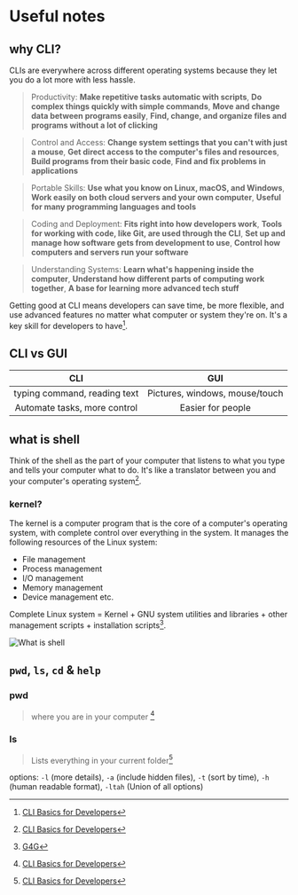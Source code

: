 # Useful notes

## why CLI?

CLIs are everywhere across different operating systems because they let you do a lot more with less hassle.

> Productivity: **Make repetitive tasks automatic with scripts**, **Do complex things quickly with simple commands**, **Move and change data between programs easily**, **Find, change, and organize files and programs without a lot of clicking**

> Control and Access: **Change system settings that you can't with just a mouse**, **Get direct access to the computer's files and resources**, **Build programs from their basic code**, **Find and fix problems in applications**

> Portable Skills: **Use what you know on Linux, macOS, and Windows**, **Work easily on both cloud servers and your own computer**, **Useful for many programming languages and tools**

> Coding and Deployment: **Fits right into how developers work**, **Tools for working with code, like Git, are used through the CLI**, **Set up and manage how software gets from development to use**, **Control how computers and servers run your software**

> Understanding Systems: **Learn what's happening inside the computer**, **Understand how different parts of computing work together**, **A base for learning more advanced tech stuff**

Getting good at CLI means developers can save time, be more flexible, and use advanced features no matter what computer or system they're on. It's a key skill for developers to have[^1].

## CLI vs GUI

|             CLI              |              GUI               |
| :--------------------------: | :----------------------------: |
| typing command, reading text | Pictures, windows, mouse/touch |
| Automate tasks, more control |       Easier for people        |

## what is shell

Think of the shell as the part of your computer that listens to what you type and tells your computer what to do. It's like a translator between you and your computer's operating system[^1].

### kernel?

The kernel is a computer program that is the core of a computer's operating system, with complete control over everything in the system. It manages the following resources of the Linux system:

* File management
* Process management
* I/O management
* Memory management
* Device management etc.

Complete Linux system = Kernel + GNU system utilities and libraries + other management scripts + installation scripts[^4].

![What is shell](whatIsShell.png)


<!-- Continue From HERE! -->


## `pwd`, `ls`, `cd` & `help`

### pwd

> where you are in your computer [^1]

### ls

> Lists everything in your current folder[^1]

options: `-l` (more details), `-a` (include hidden files), `-t` (sort by time), `-h` (human readable format), `-ltah` (Union of all options)




[^1]: [CLI Basics for Developers](https://daily.dev/blog/cli-basics-for-developers)

[^2]: [Jadi LPIC](https://linux1st.com/archives.html)

[^3]: [W3 school](https://www.w3schools.com/whatis/whatis_cli.asp)

[^4]: [G4G](https://www.geeksforgeeks.org/linux-unix/introduction-linux-shell-shell-scripting/)

[^5]: [ Fundamental Bash Commands ](https://codingnomads.com/fundamental-bash-commands)

[^6]: [edX: Try It: Learn Linux Command Line](https://www.edx.org/learn/linux/edx-try-it-learn-linux-command-line)

[^7]: [Hands-on Introduction to Linux Commands and Shell Scripting](https://www.coursera.org/learn/hands-on-introduction-to-linux-commands-and-shell-scripting#modules)

[^8]: [Linux Commands & Shell Scripting](https://www.coursera.org/learn/linux-commands-and-shell-scripting-bits)

[^9]:  [Linux Command-Line & Shell Scripting for Absolute Beginners](https://www.classcentral.com/course/udemy-linux-command-line-and-shell-scripting-masterclass-283435)

[^10]: [Intro to Linux Shell Scripting (Free course)](https://www.udemy.com/course/linux-shell-scripting-free/?srsltid=AfmBOooIDdXU96r9y2Nz9088NCiEbBaUuNJaeoKBpdoUNtrFpCa69LiG)

[^11]: [IBM: Linux Commands & Shell Scripting](https://www.edx.org/learn/linux/ibm-linux-commands-shell-scripting)

[^12]: [Linux - Shell Bash Commands From Scratch](https://coursesity.com/course-detail/linux-shell-bash-commands-from-scratch)

[^13]: [Linux Command Line Made Easy ](https://coursesity.com/course-detail/linux-command-line-made-easy-)

[^14]: [Learn VI and VIM the Free Text Editor Tutorial for Coding ](https://coursesity.com/course-detail/learn-vi-and-vim-the-free-text-editor-tutorial-for-coding-)

[^15]: [Linux Programming Course for Beginners](https://coursesity.com/course-detail/linux-programming-course-for-beginners)

[^16]: [What is PowerShell?](https://learn.microsoft.com/en-us/powershell/scripting/overview?view=powershell-7.5)

[^17]: [Discover PowerShell](https://learn.microsoft.com/en-us/powershell/scripting/discover-powershell?view=powershell-7.5)

[^18]: [Introduction to PowerShell](https://learn.microsoft.com/en-us/training/modules/introduction-to-powershell/)

[^19]: [Introduction to scripting in PowerShell](https://learn.microsoft.com/en-us/training/modules/script-with-powershell/)

[^20]: [Get started with Windows PowerShell](https://learn.microsoft.com/en-us/training/paths/get-started-windows-powershell/)

[^21]: [Mega Collection of PowerShell Scripts](https://github.com/fleschutz/PowerShell)
